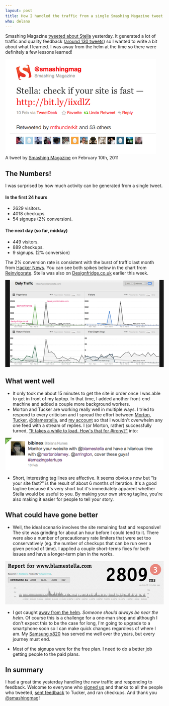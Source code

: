 ```yaml
---
layout: post
title: How I handled the traffic from a single Smashing Magazine tweet
who: delano
---
```


Smashing Magazine [tweeted about Stella](http://twitter.com/smashingmag/status/35736314334814208) yesterday. It generated a lot of traffic and quality feedback ([around 130 tweets](/blog/assets/2011-q1/backtype-2011-02-10.png)) so I wanted to write a bit about what I learned. I was away from the helm at the time so there were definitely a few lessons learned!

<p class="graphic"><a href="http://twitter.com/smashingmag/status/35736314334814208"><img src="/blog/assets/2011-q1/smashingmagtweet.png" alt="Smashing Magazine Tweet - February 10th, 2011" border="0" /></a><br/><span class="graphicSubtext">A tweet by <a href="http://www.smashingmagazine.com/" title="Smashing Magazine">Smashing Magazine</a> on February 10th, 2011</span></p>

## The Numbers! ##

I was surprised by how much activity can be generated from a single tweet. 

#### In the first 24 hours ####

* 2629 visitors.
* 4018 checkups.
* 54 signups (2% conversion).

#### The next day (so far, midday) ####

* 449 visitors.
* 889 checkups.
* 9 signups. (2% conversion)

The 2% conversion rate is consistent with the burst of traffic last month from [Hacker News](http://news.ycombinator.com/item?id=2092155). You can see both spikes below in the chart from [Reinvigorate](http://reinvigorate.net/). Stella was also on [Designfridge.co.uk](http://designfridge.co.uk) earlier this week. 

<p class="graphic"><a href="/blog/assets/2011-q1/visitors-2011-02-10.png"><img src="/blog/assets/2011-q1/visitors-s-2011-02-10.png" alt="Reinvigorate Stats - February 10th, 2011" border="0" /></a><br/><span class="graphicSubtext"></span></p>

## What went well ##

* It only took me about 15 minutes to get the site in order once I was able to get in front of my laptop. In that time, I added another front-end machine and added a couple more background workers. 
* Morton and Tucker are working really well in multiple ways. I tried to respond to every criticism and I spread the effort between [Morton](http://twitter.com/mortonblamey), [Tucker](http://twitter.com/tucker1927), [@blamestella](http://twitter.com/blamestella), and [my account](http://twitter.com/solutious) so that I wouldn't overwhelm any one feed with a stream of replies. I (or Morton, rather) successfully turned, ["It takes a while to load. How's that for #irony?"](http://twitter.com/bibinex/status/35736991966433280) into:

<p class="graphic"><a href="http://twitter.com/bibinex/status/35789702397169664"><img src="/blog/assets/2011-q1/bibinextweet-2011-02-10.png" alt=" - February 10th, 2011" border="0" /></a><br/><span class="graphicSubtext"></span></p>

* Short, interesting tag lines are affective. It seems obvious now but "is your site fast?" is the result of about 6 months of iteration. It's a good tagline because it's very short but it's immediately apparent whether Stella would be useful to you. By making your own strong tagline, you're also making it easier for people to tell your story. 


## What could have gone better ##

* Well, the ideal scenario involves the site remaining fast and responsive! The site was grinding for about an hour before I could tend to it. There were also a number of precautionary rate limiters that were set too conservatively (eg. the number of checkups that can be run over a given period of time). I applied a couple short-terms fixes for both issues and have a longer-term plan in the works.

<p class="graphic"><a href="/blog/assets/2011-q1/status-2011-02-10.png"><img src="/blog/assets/2011-q1/status-s-2011-02-10.png" alt="Status for www.blamestella.com - February 10th, 2011" border="0" /></a><br/><span class="graphicSubtext"></span></p>

* I got caught [away from the helm](http://twitter.com/solutious/status/35775534579322880). *Someone should always be near the helm.* Of course this is a challenge for a one-man shop and although I don't expect this to be the case for long, I'm going to upgrade to a smartphone soon so I can make quick changes regardless of where I am. My [Samsung x820](http://en.wikipedia.org/wiki/Samsung_SGH-X820) has served me well over the years, but every journey must end.

* Most of the signups were for the free plan. I need to do a better job getting people to the paid plans.

## In summary ##

I had a great time yesterday handling the new traffic and responding to feedback. Welcome to everyone who [signed up](https://www.blamestella.com/pricing) and thanks to all the people who tweeted, [sent feedback](https://www.blamestella.com/feedback) to Tucker, and ran checkups. And thank you [@smashingmag](http://twitter.com/smashingmag)!



